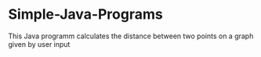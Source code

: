 # Simple-Java-Programs
This Java programm calculates the distance between two points on a graph given by user input

